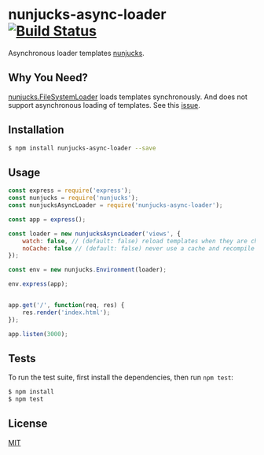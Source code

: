# nunjucks-async-loader [![Build Status](https://travis-ci.org/pkolt/nunjucks-async-loader.svg?branch=master)](https://travis-ci.org/pkolt/nunjucks-async-loader)

  Asynchronous loader templates [nunjucks](http://mozilla.github.io/nunjucks/).

## Why You Need?

  [nunjucks.FileSystemLoader](https://mozilla.github.io/nunjucks/api.html#filesystemloader) loads templates synchronously.
  And does not support asynchronous loading of templates. See this [issue](https://github.com/mozilla/nunjucks/issues/726).

## Installation

```bash
$ npm install nunjucks-async-loader --save
```

## Usage

```javascript
const express = require('express');
const nunjucks = require('nunjucks');
const nunjucksAsyncLoader = require('nunjucks-async-loader');

const app = express();

const loader = new nunjucksAsyncLoader('views', {
    watch: false, // (default: false) reload templates when they are changed.
    noCache: false // (default: false) never use a cache and recompile templates each time.
});

const env = new nunjucks.Environment(loader);

env.express(app);


app.get('/', function(req, res) {
    res.render('index.html');
});

app.listen(3000);
```

## Tests

  To run the test suite, first install the dependencies, then run `npm test`:

```bash
$ npm install
$ npm test
```

## License

  [MIT](LICENSE.md)
